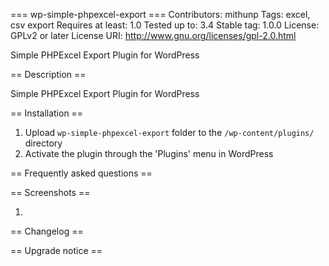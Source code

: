 === wp-simple-phpexcel-export ===
Contributors: mithunp
Tags: excel, csv export
Requires at least: 1.0
Tested up to: 3.4
Stable tag: 1.0.0
License: GPLv2 or later
License URI: http://www.gnu.org/licenses/gpl-2.0.html

Simple PHPExcel Export Plugin for WordPress

== Description ==

Simple PHPExcel Export Plugin for WordPress

== Installation ==

1. Upload `wp-simple-phpexcel-export` folder to the `/wp-content/plugins/` directory
2. Activate the plugin through the 'Plugins' menu in WordPress


== Frequently asked questions ==


== Screenshots ==

1. 

== Changelog ==



== Upgrade notice ==

